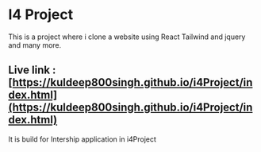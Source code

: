 # I4 Project
This is a project where i clone a website using React Tailwind and jquery and many more.


## Live link : [https://kuldeep800singh.github.io/i4Project/index.html](https://kuldeep800singh.github.io/i4Project/index.html)

It is build for Intership application in i4Project

